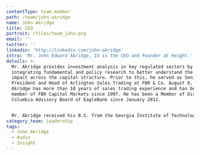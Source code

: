 ```yaml
---
contentType: team_member
path: /team/john-akridge
name: John Akridge
title: CEO
portrait: /files/team_john.png
email: ''
twitter: ''
linkedin: 'http://linkedin.com/john-akridge'
intro: 'Mr. John Edward Akridge, IV is the CEO and Founder at Height.'
details: >-
  Mr. Akridge provides investment analysis in key regulated sectors by
  integrating fundamental and policy research to better understand the financial
  impact across the capital structure. Prior to this, he served as Senior Vice
  President and Head of Arlington Sales Trading at FBR & Co. August 8, 2007. Mr.
  Akridge has more than 10 years of sales trading experience and has been a
  member of FBR Capital Markets since 1997. He has been a Member of District of
  Columbia Advisory Board of EagleBank since January 2012. 


  Mr. Akridge received his B.S. from the Georgia Institute of Technology.
category_team: Leadership
tags:
  - John Akridge
  - Audio
  - Insight
---
```


